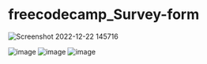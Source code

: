 # freecodecamp_Survey-form

![Screenshot 2022-12-22 145716](https://user-images.githubusercontent.com/75771591/209102767-15fe046d-90aa-44c6-862b-3817fee76069.jpg)

![image](https://user-images.githubusercontent.com/75771591/209103563-d603b852-ac71-4ce4-9a12-122ce1fcf69a.png)
![image](https://user-images.githubusercontent.com/75771591/209103650-826b1066-54b2-4c46-b12d-8e4f2cd6c7d6.png)
![image](https://user-images.githubusercontent.com/75771591/209103706-ec278e22-7bd0-4464-bffe-da8a16f81a31.png)



